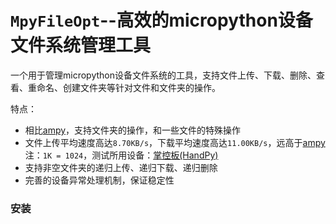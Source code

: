 # `MpyFileOpt`--高效的micropython设备文件系统管理工具
一个用于管理micropython设备文件系统的工具，支持文件上传、下载、删除、查看、重命名、创建文件夹等针对文件和文件夹的操作。

特点：
- 相比[ampy](https://github.com/scientifichackers/ampy)，支持文件夹的操作，和一些文件的特殊操作
- 文件上传平均速度高达`8.70KB/s`，下载平均速度高达`11.00KB/s`，远高于[ampy](https://github.com/scientifichackers/ampy)
注：`1K = 1024`，测试所用设备：[掌控板(HandPy)](https://labplus.cn/handPy)
- 支持非空文件夹的递归上传、递归下载、递归删除
- 完善的设备异常处理机制，保证稳定性

### 安装

